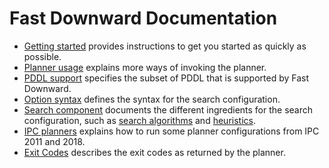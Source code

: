 # Fast Downward Documentation

  -  [Getting started](quick-start.md) provides instructions to get you started
     as quickly as possible.
  -  [Planner usage](planner-usage.md) explains more ways of invoking the
     planner.
  -  [PDDL support](pddl-support.md) specifies the subset of PDDL that is
     supported by Fast Downward.
  -  [Option syntax](option-syntax.md) defines the syntax for the search
     configuration.
  -  [Search component](search/index.md) documents the different ingredients for the
     search configuration, such as [search algorithms](search/SearchAlgorithm.md) and [heuristics](search/Evaluator.md).
  -  [IPC planners](ipc-planner.md) explains how to run some planner
     configurations from IPC 2011 and 2018.
  -  [Exit Codes](exit-codes.md) describes the exit codes as returned by the
     planner.
